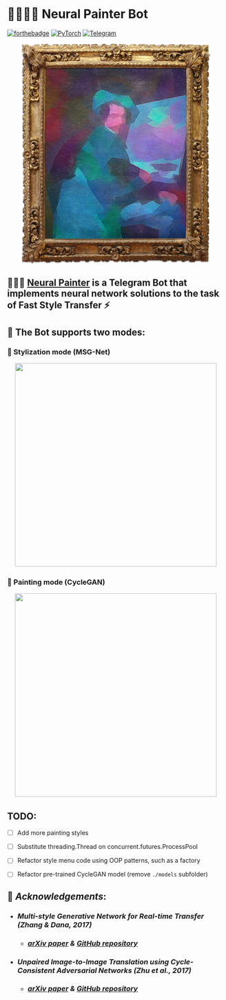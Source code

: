 # :brain::man_artist::robot: **Neural Painter Bot**

[![forthebadge](https://forthebadge.com/images/badges/made-with-crayons.svg)](https://forthebadge.com)
[![PyTorch](http://img.shields.io/badge/PyTorch.svg?style=for-the-badge&logo=PyTorch)](https://t.me/NeuralPainterBot)
[![Telegram](http://img.shields.io/badge/Telegram-blue.svg?style=for-the-badge&logo=telegram)](https://t.me/NeuralPainterBot)

<p align="center">
    <img src="demos/neural_painter_portrait.jpg" width="440" height="512">
</p>

## :brain::man_artist: [Neural Painter](https://t.me/NeuralPainterBot) is a Telegram Bot that implements neural network solutions to the task of Fast Style Transfer :zap:

## :robot: The Bot supports two modes:

 ### :rainbow: Stylization mode (MSG-Net)
<p align="center">
    <img src="demos/stylization.gif" width="468" height="472">
</p>

 ### :art: Painting mode (CycleGAN)
<p align="center">
    <img src="demos/painting.gif" width="468" height="472">
</p>


## TODO:

- [ ] Add more painting styles

- [ ] Substitute threading.Thread on concurrent.futures.ProcessPool

- [ ] Refactor style menu code using OOP patterns, such as a factory

- [ ] Refactor pre-trained CycleGAN model (remove `./models` subfolder)


## :bow: *Acknowledgements*:

- ### *Multi-style Generative Network for Real-time Transfer (Zhang & Dana, 2017)*
    - ### *[arXiv paper](https://arxiv.org/pdf/1703.06953.pdf) & [GitHub repository](https://github.com/zhanghang1989/PyTorch-Multi-Style-Transfer)*

- ### *Unpaired Image-to-Image Translation using Cycle-Consistent Adversarial Networks (Zhu et al., 2017)*
    - ### *[arXiv paper](https://arxiv.org/pdf/1703.10593.pdf) & [GitHub repository](https://github.com/junyanz/pytorch-CycleGAN-and-pix2pix)*
